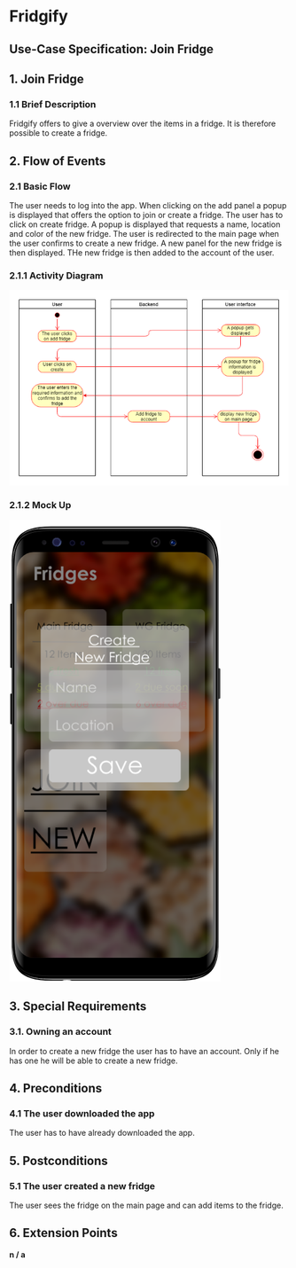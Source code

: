 # Fridgify

## Use-Case Specification: Join Fridge

## 1. Join Fridge

### 1.1 Brief Description

Fridgify offers to give a overview over the items in a fridge. It is therefore possible to create a fridge.

## 2. Flow of Events

### 2.1 Basic Flow

The user needs to log into the app. When clicking on the add panel a popup is displayed that offers the option to join or create a fridge. The user has to click on create fridge. A popup is displayed that requests a name, location and color of the new fridge. The user is redirected to the main page when the user confirms to create a new fridge. A new panel for the new fridge is then displayed. THe new fridge is then added to the account of the user.  

### 2.1.1 Activity Diagram

![Activity diagram get fridges](https://github.com/DonkeyCo/Fridgify/blob/documentation/documentation/uc/createFridge/createFridgeActionDiagram.png)

### 2.1.2 Mock Up

![Create Fridge Mockup](../images/createFridgeMockUp.png)

## 3. Special Requirements

### 3.1. Owning an account

In order to create a new fridge the user has to have an account. Only if he has one he will be able to create a new fridge.

## 4. Preconditions

### 4.1 The user downloaded the app 

The user has to have already downloaded the app.

## 5. Postconditions

### 5.1 The user created a new fridge

The user sees the fridge on the main page and can add items to the fridge.

## 6. Extension Points

**n / a**
